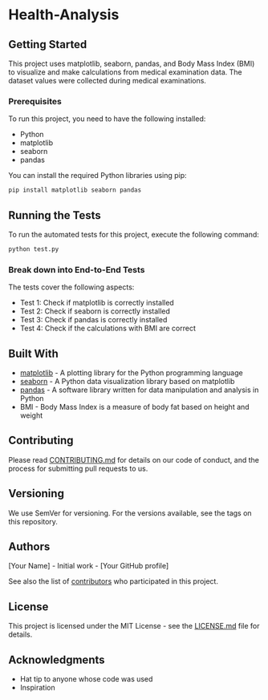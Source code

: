 # Health-Analysis

## Getting Started
This project uses matplotlib, seaborn, pandas, and Body Mass Index (BMI) to visualize and make calculations from medical examination data. The dataset values were collected during medical examinations.

### Prerequisites
To run this project, you need to have the following installed:
- Python
- matplotlib
- seaborn
- pandas

You can install the required Python libraries using pip:
```bash
pip install matplotlib seaborn pandas
```

## Running the Tests
To run the automated tests for this project, execute the following command:
```bash
python test.py
```

### Break down into End-to-End Tests
The tests cover the following aspects:
- Test 1: Check if matplotlib is correctly installed
- Test 2: Check if seaborn is correctly installed
- Test 3: Check if pandas is correctly installed
- Test 4: Check if the calculations with BMI are correct

## Built With
- [matplotlib](https://matplotlib.org/) - A plotting library for the Python programming language
- [seaborn](https://seaborn.pydata.org/) - A Python data visualization library based on matplotlib
- [pandas](https://pandas.pydata.org/) - A software library written for data manipulation and analysis in Python
- BMI - Body Mass Index is a measure of body fat based on height and weight

## Contributing
Please read [CONTRIBUTING.md](CONTRIBUTING.md) for details on our code of conduct, and the process for submitting pull requests to us.

## Versioning
We use SemVer for versioning. For the versions available, see the tags on this repository.

## Authors
[Your Name] - Initial work - [Your GitHub profile]

See also the list of [contributors](CONTRIBUTORS.md) who participated in this project.

## License
This project is licensed under the MIT License - see the [LICENSE.md](LICENSE.md) file for details.

## Acknowledgments
- Hat tip to anyone whose code was used
- Inspiration
